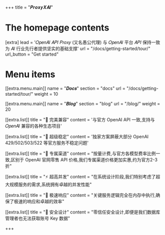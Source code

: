 +++
title = "𝑷𝒓𝒐𝒙𝒚𝑿𝑨𝑰"

# The homepage contents
[extra]
lead = '𝑂𝑝𝑒𝑛𝐴𝐼 𝐴𝑃𝐼 𝑃𝑟𝑜𝑥𝑦 (又名愚公代理) 与 𝑂𝑝𝑒𝑛𝐴𝐼 平台 𝐴𝑃𝐼 保持一致<br>为 𝐴𝐼 行业先行者提供坚实的基础支撑'
url = "/docs/getting-started/tour/"
url_button = "Get started"

# Menu items
[[extra.menu.main]]
name = "𝑫𝒐𝒄𝒔"
section = "docs"
url = "/docs/getting-started/tour/"
weight = 10

[[extra.menu.main]]
name = "𝑩𝒍𝒐𝒈"
section = "blog"
url = "/blog/"
weight = 20

[[extra.list]]
title = "🔋 完美兼容"
content = '与官方 OpenAI API 一致,支持与 𝑂𝑝𝑒𝑛𝐴𝐼 兼容的各种生态项目'

[[extra.list]]
title = "🔮 超级稳定"
content = '独家方案屏蔽大部分 OpenAI 429/502/503/522 等官方服务不稳定问题'

[[extra.list]]
title = "🏅 专属渠道"
content = "按量计费,与官方各模型费率比例一致,区别于 OpenAI 官网零售 API 价格,我们专属渠道价格更加实惠,约为官方2-3折"

[[extra.list]]
title = "⚡️ 超高并发"
content = "在系统设计阶段,我们特别考虑了超大规模服务的需求,系统拥有卓越的并发性能"

[[extra.list]]
title = "🚀️ 极速响应"
content = "关键服务逻辑完全在内存中执行,确保了极速的响应和卓越的效率"

[[extra.list]]
title = "🚦 安全设计"
content = "零信任安全设计,即便是我们数据库管理者也无法获取账号 Key 数据"

+++
